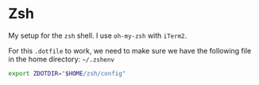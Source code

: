 # Zsh

My setup for the `zsh` shell. I use `oh-my-zsh` with `iTerm2`.

For this `.dotfile` to work, we need to make sure we have the following file in the home directory: `~/.zshenv`

```bash
export ZDOTDIR="$HOME/zsh/config"
```
